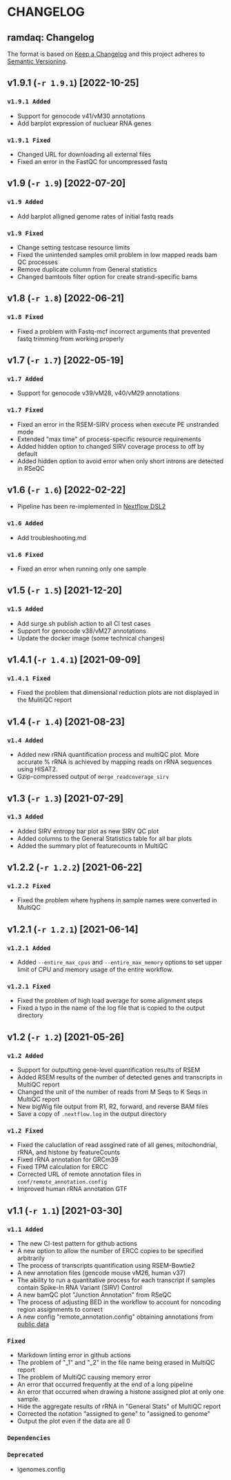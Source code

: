 # CHANGELOG

## ramdaq: Changelog

The format is based on [Keep a Changelog](http://keepachangelog.com/en/1.0.0/)
and this project adheres to [Semantic Versioning](http://semver.org/spec/v2.0.0.html).

## v1.9.1 (`-r 1.9.1`) [2022-10-25]

### `v1.9.1 Added`

- Support for genocode v41/vM30 annotations
- Add barplot expression of nucluear RNA genes

### `v1.9.1 Fixed`

- Changed URL for downloading all external files
- Fixed an error in the FastQC for uncompressed fastq

## v1.9 (`-r 1.9`) [2022-07-20]

### `v1.9 Added`

- Add barplot alligned genome rates of initial fastq reads

### `v1.9 Fixed`

- Change setting testcase resource limits
- Fixed the unintended samples omit problem in low mapped reads bam QC processes
- Remove duplicate column from General statistics
- Changed bamtools filter option for create strand-specific bams

## v1.8 (`-r 1.8`) [2022-06-21]

### `v1.8 Fixed`

- Fixed a problem with Fastq-mcf incorrect arguments that prevented fastq trimming from working properly

## v1.7 (`-r 1.7`) [2022-05-19]

### `v1.7 Added`

- Support for genocode v39/vM28, v40/vM29 annotations

### `v1.7 Fixed`

- Fixed an error in the RSEM-SIRV process when execute PE unstranded mode
- Extended "max time" of process-specific resource requirements
- Added hidden option to changed SIRV coverage process to off by default
- Added hidden option to avoid error when only short introns are detected in RSeQC

## v1.6 (`-r 1.6`) [2022-02-22]

- Pipeline has been re-implemented in [Nextflow DSL2](https://www.nextflow.io/docs/latest/dsl2.html)

### `v1.6 Added`

- Add troubleshooting.md

### `v1.6 Fixed`

- Fixed an error when running only one sample

## v1.5 (`-r 1.5`) [2021-12-20]

### `v1.5 Added`

- Add surge.sh publish action to all CI test cases
- Support for genocode v38/vM27 annotations
- Update the docker image (some technical changes)

## v1.4.1 (`-r 1.4.1`) [2021-09-09]

### `v1.4.1 Fixed`

- Fixed the problem that dimensional reduction plots are not displayed in the MulitiQC report

## v1.4 (`-r 1.4`) [2021-08-23]

### `v1.4 Added`

- Added new rRNA quantification process and multiQC plot. More accurate % rRNA is achieved by mapping reads on rRNA sequences using HISAT2.
- Gzip-compressed output of `merge_readcoverage_sirv`

## v1.3 (`-r 1.3`) [2021-07-29]

### `v1.3 Added`

- Added SIRV entropy bar plot as new SIRV QC plot
- Added columns to the General Statistics table for all bar plots
- Added the summary plot of featurecounts in MultiQC

## v1.2.2 (`-r 1.2.2`) [2021-06-22]

### `v1.2.2 Fixed`

- Fixed the problem where hyphens in sample names were converted in MultiQC

## v1.2.1 (`-r 1.2.1`) [2021-06-14]

### `v1.2.1 Added`

- Added `--entire_max_cpus` and `--entire_max_memory` options to set upper limit of CPU and memory usage of the entire workflow.

### `v1.2.1 Fixed`

- Fixed the problem of high load average for some alignment steps
- Fixed a typo in the name of the log file that is copied to the output directory

## v1.2 (`-r 1.2`) [2021-05-26]

### `v1.2 Added`

- Support for outputting gene-level quantification results of RSEM
- Added RSEM results of the number of detected genes and transcripts in MultiQC report
- Changed the unit of the number of reads from M Seqs to K Seqs in MultiQC report
- New bigWig file output from R1, R2, forward, and reverse BAM files
- Save a copy of `.nextflow.log` in the output directory

### `v1.2 Fixed`

- Fixed the caluclation of read assgined rate of all genes, mitochondrial, rRNA, and histone by featureCounts
- Fixed rRNA annotation for GRCm39
- Fixed TPM calculation for ERCC
- Corrected URL of remote annotation files in `conf/remote_annotation.config`
- Improved human rRNA annotation GTF

## v1.1 (`-r 1.1`) [2021-03-30]

### `v1.1 Added`

- The new CI-test pattern for github actions
- A new option to allow the number of ERCC copies to be specified arbitrarily
- The process of transcripts quantification using RSEM-Bowtie2
- A new annotation files (gencode mouse vM26, human v37)
- The ability to run a quantitative process for each transcript if samples contain Spike-In RNA Variant (SIRV) Control
- A new bamQC plot "Junction Annotation" from RSeQC
- The process of adjusting BED in the workflow to account for noncoding region assignments to correct
- A new config "remote_annotation.config" obtaining annotations from [public data](https://bioinformatics.riken.jp/ramdaq)

### `Fixed`

- Markdown linting error in github actions
- The problem of "_1" and "_2" in the file name being erased in MultiQC report
- The problem of MultiQC causing memory error
- An error that occurred frequently at the end of a long pipeline
- An error that occurred when drawing a histone assigned plot at only one sample.
- Hide the aggregate results of rRNA in "General Stats" of MultiQC report
- Corrected the notation "assigned to gene" to "assigned to genome"
- Output the plot even if the data are all 0

### `Dependencies`

### `Deprecated`

- igenomes.config
